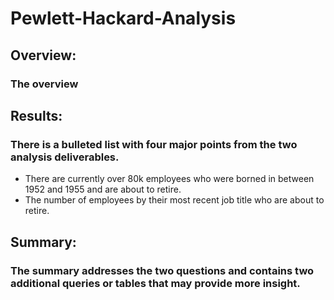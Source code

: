 # Pewlett-Hackard-Analysis


## Overview:
### The overview

## Results: 
### There is a bulleted list with four major points from the two analysis deliverables. 
- There are currently over 80k employees who were borned in between 1952 and 1955 and are about to retire. 
- The number of employees by their most recent job title who are about to retire.



## Summary:
### The summary addresses the two questions and contains two additional queries or tables that may provide more insight. 
